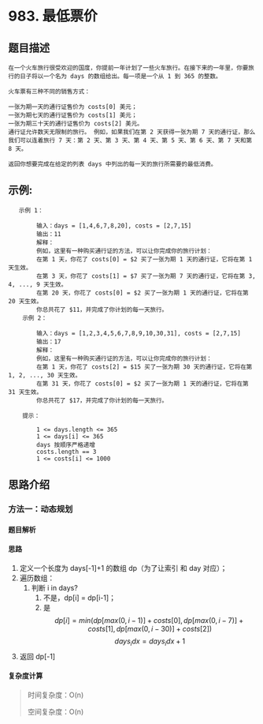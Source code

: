 # 983. 最低票价

## 题目描述

    在一个火车旅行很受欢迎的国度，你提前一年计划了一些火车旅行。在接下来的一年里，你要旅行的日子将以一个名为 days 的数组给出。每一项是一个从 1 到 365 的整数。

    火车票有三种不同的销售方式：

    一张为期一天的通行证售价为 costs[0] 美元；
    一张为期七天的通行证售价为 costs[1] 美元；
    一张为期三十天的通行证售价为 costs[2] 美元。
    通行证允许数天无限制的旅行。 例如，如果我们在第 2 天获得一张为期 7 天的通行证，那么我们可以连着旅行 7 天：第 2 天、第 3 天、第 4 天、第 5 天、第 6 天、第 7 天和第 8 天。

    返回你想要完成在给定的列表 days 中列出的每一天的旅行所需要的最低消费。

## 示例:
```
   示例 1：

        输入：days = [1,4,6,7,8,20], costs = [2,7,15]
        输出：11
        解释： 
        例如，这里有一种购买通行证的方法，可以让你完成你的旅行计划：
        在第 1 天，你花了 costs[0] = $2 买了一张为期 1 天的通行证，它将在第 1 天生效。
        在第 3 天，你花了 costs[1] = $7 买了一张为期 7 天的通行证，它将在第 3, 4, ..., 9 天生效。
        在第 20 天，你花了 costs[0] = $2 买了一张为期 1 天的通行证，它将在第 20 天生效。
        你总共花了 $11，并完成了你计划的每一天旅行。
    示例 2：

        输入：days = [1,2,3,4,5,6,7,8,9,10,30,31], costs = [2,7,15]
        输出：17
        解释：
        例如，这里有一种购买通行证的方法，可以让你完成你的旅行计划： 
        在第 1 天，你花了 costs[2] = $15 买了一张为期 30 天的通行证，它将在第 1, 2, ..., 30 天生效。
        在第 31 天，你花了 costs[0] = $2 买了一张为期 1 天的通行证，它将在第 31 天生效。 
        你总共花了 $17，并完成了你计划的每一天旅行。
     
    提示：

        1 <= days.length <= 365
        1 <= days[i] <= 365
        days 按顺序严格递增
        costs.length == 3
        1 <= costs[i] <= 1000
```

## 思路介绍

### 方法一：动态规划

#### 题目解析

#### 思路

1. 定义一个长度为 days[-1]+1 的数组 dp（为了让索引 和 day 对应）；
2. 遍历数组：
   1. 判断 i in days?
      1. 不是，dp[i] = dp[i-1]；
      2. 是
        $$
            dp[i] = min(dp[max(0,i-1)]+costs[0],
                dp[max(0,i-7)]+costs[1],
                dp[max(0,i-30)]+costs[2])
        $$
        $$
            days_idx = days_idx + 1
        $$
3. 返回 dp[-1]

#### 复杂度计算

> 时间复杂度：O(n)
>  
> 空间复杂度：O(n)

